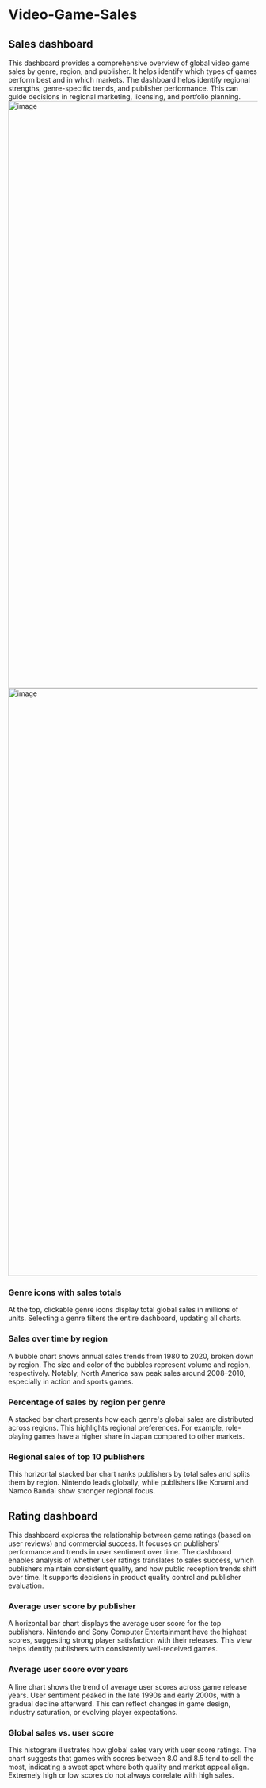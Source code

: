 # Video-Game-Sales
## Sales dashboard
This dashboard provides a comprehensive overview of global video game sales by genre, region, and publisher. It helps identify which types of games perform best and in which markets. The dashboard helps identify regional strengths, genre-specific trends, and publisher performance. This can guide decisions in regional marketing, licensing, and portfolio planning.
<img width="1183" alt="image" src="https://github.com/user-attachments/assets/308afc52-2b6b-43d6-8162-b75c1e591ec6" />
<img width="1184" alt="image" src="https://github.com/user-attachments/assets/14b92437-63f7-4e4e-a8dd-a0058c51098d" />


### Genre icons with sales totals
At the top, clickable genre icons display total global sales in millions of units. Selecting a genre filters the entire dashboard, updating all charts.

### Sales over time by region
A bubble chart shows annual sales trends from 1980 to 2020, broken down by region. The size and color of the bubbles represent volume and region, respectively. Notably, North America saw peak sales around 2008–2010, especially in action and sports games.

### Percentage of sales by region per genre
A stacked bar chart presents how each genre's global sales are distributed across regions. This highlights regional preferences. For example, role-playing games have a higher share in Japan compared to other markets.

### Regional sales of top 10 publishers
This horizontal stacked bar chart ranks publishers by total sales and splits them by region. Nintendo leads globally, while publishers like Konami and Namco Bandai show stronger regional focus.


## Rating dashboard
This dashboard explores the relationship between game ratings (based on user reviews) and commercial success. It focuses on publishers’ performance and trends in user sentiment over time. The dashboard enables analysis of whether user ratings translates to sales success, which publishers maintain consistent quality, and how public reception trends shift over time. It supports decisions in product quality control and publisher evaluation.

### Average user score by publisher
A horizontal bar chart displays the average user score for the top publishers. Nintendo and Sony Computer Entertainment have the highest scores, suggesting strong player satisfaction with their releases. This view helps identify publishers with consistently well-received games.

### Average user score over years
A line chart shows the trend of average user scores across game release years. User sentiment peaked in the late 1990s and early 2000s, with a gradual decline afterward. This can reflect changes in game design, industry saturation, or evolving player expectations.

### Global sales vs. user score
This histogram illustrates how global sales vary with user score ratings. The chart suggests that games with scores between 8.0 and 8.5 tend to sell the most, indicating a sweet spot where both quality and market appeal align. Extremely high or low scores do not always correlate with high sales.






